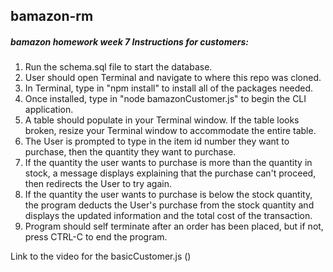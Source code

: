 ## bamazon-rm
##### bamazon homework week 7 Instructions for customers:

1. Run the schema.sql file to start the database.
2. User should open Terminal and navigate to where this repo was cloned.
3. In Terminal, type in "npm install" to install all of the packages needed.
4. Once installed, type in "node bamazonCustomer.js" to begin the CLI application.
5. A table should populate in your Terminal window. If the table looks broken, resize your Terminal window to accommodate the entire table.
6. The User is prompted to type in the item id number they want to purchase, then the quantity they want to purchase.
7. If the quantity the user wants to purchase is more than the quantity in stock, a message displays explaining that the purchase can't proceed, then redirects the User to try again.
8. If the quantity the user wants to purchase is below the stock quantity, the program deducts the User's purchase from the stock quantity and displays the updated information and the total cost of the transaction.
9. Program should self terminate after an order has been placed, but if not, press CTRL-C to end the program.

Link to the video for the basicCustomer.js ()


